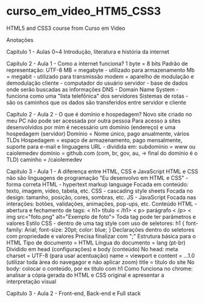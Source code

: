 # curso_em_video_HTM5_CSS3
 HTML5 and CSS3 course from Curso em Video

 Anotações

Capítulo 1 - Aulas 0~4
    Introdução, literatura e história da internet

Capítulo 2 - Aula 1 - Como a internet funciona?
    1 byte = 8 bits
    Padrão de representação: UTF-8
    MB = megabyte - utilizado para armazenamento
    Mb = megabit - utilizado para transmissão
    modem = aparelho de modulação e demodulação
    cliente - computador do usuário
    servidor - base de dados onde serão buscadas as informações
    DNS - Domain Name System - funciona como uma "lista telefônica" dos servidores
    Sistemas de rotas - são os caminhos que os dados são transferidos entre servidor e cliente

Capítulo 2 - Aula 2 - O que é domínio e hospedagem?
    Novo site criado no meu PC não pode ser acessada por outra pessoa
    Para acesso a sites desenvolvidos por mim é necessário um domínio (endereço) e uma hospedagem (servidor)
    Domínio = Nome único, pago anualmente, vários TLDs
    Hospedagem = espaço de armazenamento, pago mensalmente, suporte para e-mail e linguagens
    URL - dividida em:
        subdomínio = www ou caiolemedev
        domínio = github.com (com, br, gov, au, -> final do domínio é o TLD)
        caminho = /caiolemedev

Capítulo 3 - Aula 1 - A diferença entre HTML, CSS e JavaScript
    HTML e CSS não são linguagens de programação
    "Eu desenvolvo em HTML e CSS" - forma correta
    HTML - hypertext markup language
        Focada em conteúdo: texto, imagem, vídeo, tabela, etc.
    CSS - cascading style sheets
        Focada no design: tamanho, posição, cores, sombras, etc.
    JS - JavaScript
        Focada nas interações: botões, validações, animações, pop-ups, etc.
    Conteúdo HTML - abertura e fechamento de tags:
        < h1> título < /h1>
        < p> parágrafo < /p>
        < img src="foto.png" alt="Exemplo de foto">
        Toda tag pode ter parâmetros e valores
    Estilo CSS - dentro de uma tag style com uso de seletores:
        h1 {
            font-family: Arial;
            font-size: 20pt;
            color: blue;
        }
        Declarações dentro do seletores com propriedade e valores
        Precisa finalizar com ";"
    Estrutura básica para o HTML
        Tipo de documento = HTML
        Língua do documento = lang (pt-br)
        Dividido em head (configurações) e body (conteúdo)
        No head:
            meta charset = UTF-8 (para usar acentuação)
            name = viewport e content = ...1.0 (utilizar toda área do navegagor e não aplicar zoom)
            title = título do site
        No body:
            colocar o conteúdo, por ex título com h1
    Como funciona no chrome: analisar a cópia gerada do HTML e CSS original e apresentar a interpretação visual

Capítulo 3 - Aula 2 - Front-end, Back-end e Full stack



    


